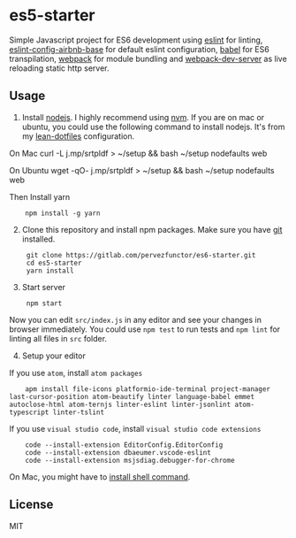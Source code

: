 # es5-starter

Simple Javascript project for ES6 development using [eslint](http://eslint.org/) for linting, [eslint-config-airbnb-base](https://www.npmjs.com/package/eslint-config-airbnb-base) for default eslint configuration, [babel](https://babeljs.io) for ES6 transpilation, [webpack](http://webpack.github.io/docs/) for module bundling and  [webpack-dev-server](https://webpack.github.io/docs/webpack-dev-server.html) as live reloading static http server.

## Usage

1. Install [nodejs](https://nodejs.org/en/). I highly recommend using [nvm](https://github.com/creationix/nvm). If you are on mac or ubuntu, you could use the following command to install nodejs. It's from my [lean-dotfiles](https://gitlab.com/seartipy/lean-dotfiles) configuration.

  On Mac
        curl -L j.mp/srtpldf > ~/setup && bash ~/setup nodefaults web

  On Ubuntu
        wget -qO- j.mp/srtpldf > ~/setup && bash ~/setup nodefaults web

  Then Install yarn

        npm install -g yarn

2. Clone this repository and install npm packages. Make sure you have [git](https://git-scm.com/) installed.

        git clone https://gitlab.com/pervezfunctor/es6-starter.git
        cd es5-starter
        yarn install

3. Start server

        npm start

  Now you can edit `src/index.js` in any editor and see your changes in browser immediately. You could use `npm test` to run tests and `npm lint` for linting all files in `src` folder.

4. Setup your editor

  If you use `atom`, install `atom packages`

        apm install file-icons platformio-ide-terminal project-manager last-cursor-position atom-beautify linter language-babel emmet autoclose-html atom-ternjs linter-eslint linter-jsonlint atom-typescript linter-tslint

  If you use `visual studio code`, install `visual studio code extensions`

        code --install-extension EditorConfig.EditorConfig
        code --install-extension dbaeumer.vscode-eslint
        code --install-extension msjsdiag.debugger-for-chrome

  On Mac, you might have to [install shell command](https://code.visualstudio.com/docs/setup/mac).
## License

MIT
